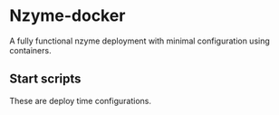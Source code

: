 # Nzyme-docker

A fully functional nzyme deployment with minimal configuration using containers. 

## Start scripts 
These are deploy time configurations. 
